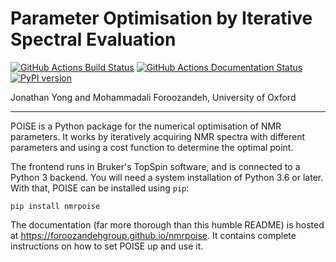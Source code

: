 # Parameter Optimisation by Iterative Spectral Evaluation

[![GitHub Actions Build Status](https://github.com/foroozandehgroup/nmrpoise/workflows/build/badge.svg)](https://github.com/foroozandehgroup/nmrpoise/actions?query=workflow%3Abuild)
[![GitHub Actions Documentation Status](https://github.com/foroozandehgroup/nmrpoise/workflows/docs/badge.svg)](https://github.com/foroozandehgroup/nmrpoise/actions?query=workflow%3Adocs)
[![PyPI version](https://badge.fury.io/py/nmrpoise.svg)](https://badge.fury.io/py/nmrpoise)

Jonathan Yong and Mohammadali Foroozandeh, University of Oxford

---------

POISE is a Python package for the numerical optimisation of NMR parameters.
It works by iteratively acquiring NMR spectra with different parameters and using a cost function to determine the optimal point.

The frontend runs in Bruker's TopSpin software, and is connected to a Python 3 backend.
You will need a system installation of Python 3.6 or later.
With that, POISE can be installed using ``pip``:

    pip install nmrpoise

The documentation (far more thorough than this humble README) is hosted at https://foroozandehgroup.github.io/nmrpoise.
It contains complete instructions on how to set POISE up and use it.
